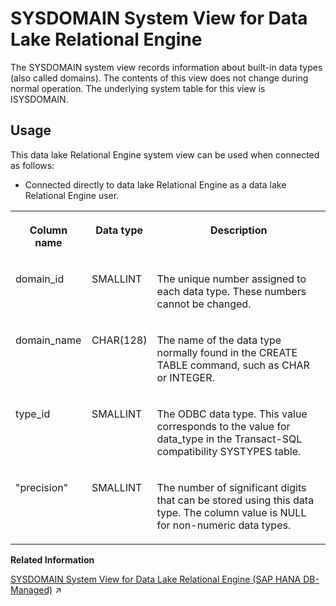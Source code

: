 <!-- loio3be7fe0b6c5f10149f74d1df7300ba44 -->

# SYSDOMAIN System View for Data Lake Relational Engine

The SYSDOMAIN system view records information about built-in data types \(also called domains\). The contents of this view does not change during normal operation. The underlying system table for this view is ISYSDOMAIN.



<a name="loio3be7fe0b6c5f10149f74d1df7300ba44__section_bg3_c2q_b4b"/>

## Usage

This data lake Relational Engine system view can be used when connected as follows:

-   Connected directly to data lake Relational Engine as a data lake Relational Engine user.




<table>
<tr>
<th valign="top">

Column name

</th>
<th valign="top">

Data type

</th>
<th valign="top">

Description

</th>
</tr>
<tr>
<td valign="top">

domain\_id

</td>
<td valign="top">

SMALLINT

</td>
<td valign="top">

The unique number assigned to each data type. These numbers cannot be changed.

</td>
</tr>
<tr>
<td valign="top">

domain\_name

</td>
<td valign="top">

CHAR\(128\)

</td>
<td valign="top">

The name of the data type normally found in the CREATE TABLE command, such as CHAR or INTEGER.

</td>
</tr>
<tr>
<td valign="top">

type\_id

</td>
<td valign="top">

SMALLINT

</td>
<td valign="top">

The ODBC data type. This value corresponds to the value for data\_type in the Transact-SQL compatibility SYSTYPES table.

</td>
</tr>
<tr>
<td valign="top">

"precision"

</td>
<td valign="top">

SMALLINT

</td>
<td valign="top">

The number of significant digits that can be stored using this data type. The column value is NULL for non-numeric data types.

</td>
</tr>
</table>

**Related Information**  


[SYSDOMAIN System View for Data Lake Relational Engine (SAP HANA DB-Managed)](https://help.sap.com/viewer/a898e08b84f21015969fa437e89860c8/2024_3_QRC/en-US/6fc892a4edc44df8a31252f36cb1c8d9.html "The SYSDOMAIN system view records information about built-in data types (also called domains). The contents of this view does not change during normal operation. The underlying system table for this view is ISYSDOMAIN.") :arrow_upper_right:

